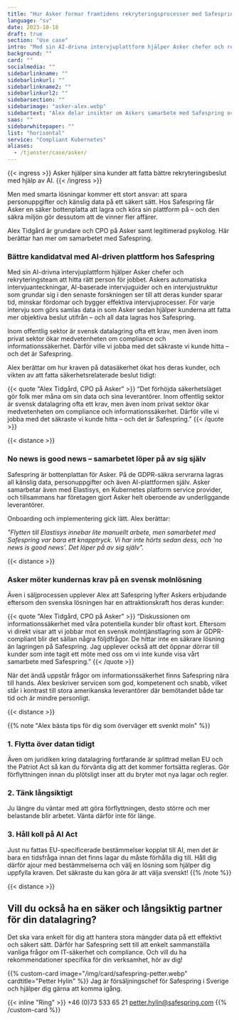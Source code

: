 ```yaml
---
title: "Hur Asker formar framtidens rekryteringsprocesser med Safespring"
language: "sv"
date: 2023-10-18
draft: true
section: "Use case"
intro: "Med sin AI-drivna intervjuplattform hjälper Asker chefer och rekryteringsteam att hitta rätt person för jobbet."
background: ""
card: ""
socialmedia: ""
sidebarlinkname: ""
sidebarlinkurl: ""
sidebarlinkname2: ""
sidebarlinkurl2: ""
sidebarsection: ""
sidebarimage: "asker-alex.webp"
sidebartext: "Alex delar insikter om Askers samarbete med Safespring och vikten av databehandling inom EU."
saas: ""
sidebarwhitepaper: ""
list: "horisontal"
service: "Compliant Kubernetes"
aliases:
  - /tjanster/case/asker/
---
```


{{< ingress >}}
Asker hjälper sina kunder att fatta bättre rekryteringsbeslut med hjälp av AI.
{{< /ingress >}}

Men med smarta lösningar kommer ett stort ansvar: att spara personuppgifter och känslig data på ett säkert sätt. Hos Safespring får Asker en säker bottenplatta att lagra och köra sin plattform på – och den säkra miljön gör dessutom att de vinner fler affärer.

Alex Tidgård är grundare och CPO på Asker samt legitimerad psykolog. Här berättar han mer om samarbetet med Safespring.

### Bättre kandidatval med AI-driven plattform hos Safespring

Med sin AI-drivna intervjuplattform hjälper Asker chefer och rekryteringsteam att hitta rätt person för jobbet. Askers automatiska intervjuanteckningar, AI-baserade intervjuguider och en intervjustruktur som grundar sig i den senaste forskningen ser till att deras kunder sparar tid, minskar fördomar och bygger effektiva intervjuprocesser. För varje intervju som görs samlas data in som Asker sedan hjälper kunderna att fatta mer objektiva beslut utifrån – och all data lagras hos Safespring.

Inom offentlig sektor är svensk datalagring ofta ett krav, men även inom privat sektor ökar medvetenheten om compliance och informationssäkerhet. Därför ville vi jobba med det säkraste vi kunde hitta – och det är Safespring.

Alex berättar om hur kraven på datasäkerhet ökat hos deras kunder, och vikten av att fatta säkerhetsrelaterade beslut tidigt:

{{< quote "Alex Tidgård, CPO på Asker" >}}
“Det förhöjda säkerhetsläget gör folk mer måna om sin data och sina leverantörer. Inom offentlig sektor är svensk datalagring ofta ett krav, men även inom privat sektor ökar medvetenheten om compliance och informationssäkerhet. Därför ville vi jobba med det säkraste vi kunde hitta – och det är Safespring.”
{{< /quote >}}

{{< distance >}}

### No news is good news – samarbetet löper på av sig själv

Safespring är bottenplattan för Asker. På de GDPR-säkra servrarna lagras all känslig data, personuppgifter och även AI-plattformen själv. Asker samarbetar även med Elastisys, en Kubernetes platform service provider, och tillsammans har företagen gjort Asker helt oberoende av underliggande leverantörer.

Onboarding och implementering gick lätt. Alex berättar:

_"Flytten till Elastisys innebar lite manuellt arbete, men samarbetet med Safespring var bara ett knapptryck. Vi har inte hörts sedan dess, och ‘no news is good news’. Det löper på av sig själv"._

{{< distance >}}

### Asker möter kundernas krav på en svensk molnlösning

Även i säljprocessen upplever Alex att Safespring lyfter Askers erbjudande eftersom den svenska lösningen har en attraktionskraft hos deras kunder:

{{< quote "Alex Tidgård, CPO på Asker" >}}
“Diskussionen om informationssäkerhet med våra potentiella kunder blir oftast kort. Eftersom vi direkt visar att vi jobbar mot en svensk molntjänstlagring som är GDPR-compliant blir det sällan några följdfrågor. De hittar inte en säkrare lösning än lagringen på Safespring. Jag upplever också att det öppnar dörrar till kunder som inte tagit ett möte med oss om vi inte kunde visa vårt samarbete med Safespring.”
{{< /quote >}}

När det ändå uppstår frågor om informationssäkerhet finns Safespring nära till hands. Alex beskriver servicen som god, kompetenent och snabb, vilket står i kontrast till stora amerikanska leverantörer där bemötandet både tar tid och är mindre personligt.

{{< distance >}}

{{% note "Alex bästa tips för dig som överväger ett svenkt moln" %}}

### 1. Flytta över datan tidigt

Även om juridiken kring datalagring fortfarande är splittrad mellan EU och the Patriot Act så kan du förvänta dig att det kommer fortsätta regleras. Gör förflyttningen innan du plötsligt inser att du bryter mot nya lagar och regler.

### 2. Tänk långsiktigt

Ju längre du väntar med att göra förflyttningen, desto större och mer belastande blir arbetet. Vänta därför inte för länge.

### 3. Håll koll på AI Act

Just nu fattas EU-specificerade bestämmelser kopplat till AI, men det är bara en tidsfråga innan det finns lagar du måste förhålla dig till. Håll dig därför ajour med bestämmelserna och välj en lösning som hjälper dig uppfylla kraven. Det säkraste du kan göra är att välja svenskt!
{{% /note %}}

{{< distance >}}

## Vill du också ha en säker och långsiktig partner för din datalagring?

Det ska vara enkelt för dig att hantera stora mängder data på ett effektivt och säkert sätt. Därför har Safespring sett till att enkelt sammanställa vanliga frågor om IT-säkerhet och compliance. Och vill du ha rekommendationer specifika för din verksamhet, hör av dig!

{{% custom-card image="/img/card/safespring-petter.webp" cardtitle="Petter Hylin" %}}
Jag är försäljningschef för Safespring i Sverige och hjälper dig gärna att komma igång.

{{< inline "Ring" >}} +46 (0)73 533 65 21
petter.hylin@safespring.com
{{% /custom-card %}}
